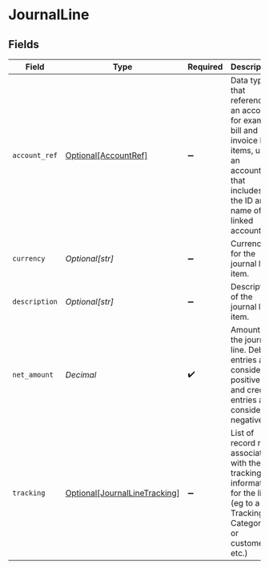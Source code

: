 # JournalLine


## Fields

| Field                                                                                                                                                 | Type                                                                                                                                                  | Required                                                                                                                                              | Description                                                                                                                                           |
| ----------------------------------------------------------------------------------------------------------------------------------------------------- | ----------------------------------------------------------------------------------------------------------------------------------------------------- | ----------------------------------------------------------------------------------------------------------------------------------------------------- | ----------------------------------------------------------------------------------------------------------------------------------------------------- |
| `account_ref`                                                                                                                                         | [Optional[AccountRef]](../../models/shared/accountref.md)                                                                                             | :heavy_minus_sign:                                                                                                                                    | Data types that reference an account, for example bill and invoice line items, use an accountRef that includes the ID and name of the linked account. |
| `currency`                                                                                                                                            | *Optional[str]*                                                                                                                                       | :heavy_minus_sign:                                                                                                                                    | Currency for the journal line item.                                                                                                                   |
| `description`                                                                                                                                         | *Optional[str]*                                                                                                                                       | :heavy_minus_sign:                                                                                                                                    | Description of the journal line item.                                                                                                                 |
| `net_amount`                                                                                                                                          | *Decimal*                                                                                                                                             | :heavy_check_mark:                                                                                                                                    | Amount for the journal line. Debit entries are considered positive, and credit entries are considered negative.                                       |
| `tracking`                                                                                                                                            | [Optional[JournalLineTracking]](../../models/shared/journallinetracking.md)                                                                           | :heavy_minus_sign:                                                                                                                                    | List of record refs associated with the tracking information for the line (eg to a Tracking Category, or customer etc.)                               |